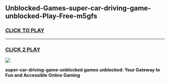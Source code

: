 
## Unblocked-Games-super-car-driving-game-unblocked-Play-Free-m5gfs
<h3>
<a href="https://premium76.site?title=super-car-driving-game-unblocked&ref=23A">CLICK TO PLAY</a></h3>
<hr>

<h3>
<a href="https://premium76.site?title=super-car-driving-game-unblocked&ref=23A">CLICK 2 PLAY</a>
  
</h3>

<a href="https://premium76.site?title=super-car-driving-game-unblocked&ref=23A"><img src="https://clearcache.store/games.png"></a>


**super-car-driving-game-unblocked games unblocked: Your Gateway to Fun and Accessible Online Gaming**
